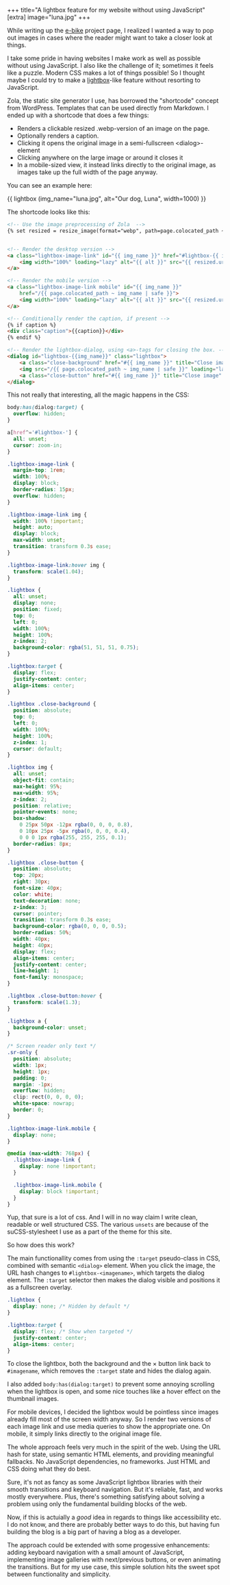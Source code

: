 +++
title="A lightbox feature for my website without using JavaScript"
[extra]
image="luna.jpg"
+++

While writing up the [e-bike](../../projects/ebike/) project page, I realized I wanted a way to pop out images in cases where the reader might want to take a closer look at things.

I take some pride in having websites I make work as well as possible without using JavaScript. I also like the challenge of it; sometimes it feels like a puzzle. Modern CSS makes a lot of things possible! So I thought maybe I could try to make a [lightbox](https://lokeshdhakar.com/projects/lightbox2/)-like feature without resorting to JavaScript.

Zola, the static site generator I use, has borrowed the "shortcode" concept from WordPress. Templates that can be used directly from Markdown. I ended up with a shortcode that does a few things:

* Renders a clickable resized .webp-version of an image on the page.
* Optionally renders a caption.
* Clicking it opens the original image in a semi-fullscreen \<dialog\>-element
* Clicking anywhere on the large image or around it closes it
* In a mobile-sized view, it instead links directly to the original image, as images take up the full width of the page anyway.

You can see an example here:

{{ lightbox (img_name="luna.jpg", alt="Our dog, Luna", width=1000) }}


The shortcode looks like this:

```HTML
<!-- Use the image preprocessing of Zola  -->
{% set resized = resize_image(format="webp", path=page.colocated_path ~ img_name, width=800, op="fit_width", quality=100) %}


<!-- Render the desktop version -->
<a class="lightbox-image-link" id="{{ img_name }}" href="#lightbox-{{ img_name }}">
    <img width="100%" loading="lazy" alt="{{ alt }}" src="{{ resized.url | safe }}" />
</a>

<!-- Render the mobile version -->
<a class="lightbox-image-link mobile" id="{{ img_name }}"
    href="/{{ page.colocated_path ~ img_name | safe }}">
    <img width="100%" loading="lazy" alt="{{ alt }}" src="{{ resized.url | safe }}" />
</a>

<!-- Conditionally render the caption, if present -->
{% if caption %}
<div class="caption">{{caption}}</div>
{% endif %}

<!-- Render the lightbox-dialog, using <a>-tags for closing the box. -->
<dialog id="lightbox-{{img_name}}" class="lightbox">
    <a class="close-background" href="#{{ img_name }}" title="Close image" role="button"></a>
    <img src="/{{ page.colocated_path ~ img_name | safe }}" loading="lazy" alt="{{ alt }}">
    <a class="close-button" href="#{{ img_name }}" title="Close image" role="button">×</a>
</dialog>
```

This not really that interesting, all the magic happens in the CSS:

```CSS
body:has(dialog:target) {
  overflow: hidden;
}

a[href^='#lightbox-'] {
  all: unset;
  cursor: zoom-in;
}

.lightbox-image-link {
  margin-top: 1rem;
  width: 100%;
  display: block;
  border-radius: 15px;
  overflow: hidden;
}

.lightbox-image-link img {
  width: 100% !important;
  height: auto;
  display: block;
  max-width: unset;
  transition: transform 0.3s ease;
}

.lightbox-image-link:hover img {
  transform: scale(1.04);
}

.lightbox {
  all: unset;
  display: none;
  position: fixed;
  top: 0;
  left: 0;
  width: 100%;
  height: 100%;
  z-index: 2;
  background-color: rgba(51, 51, 51, 0.75);
}

.lightbox:target {
  display: flex;
  justify-content: center;
  align-items: center;
}

.lightbox .close-background {
  position: absolute;
  top: 0;
  left: 0;
  width: 100%;
  height: 100%;
  z-index: 1;
  cursor: default;
}

.lightbox img {
  all: unset;
  object-fit: contain;
  max-height: 95%;
  max-width: 95%;
  z-index: 2;
  position: relative;
  pointer-events: none;
  box-shadow:
    0 25px 50px -12px rgba(0, 0, 0, 0.8),
    0 10px 25px -5px rgba(0, 0, 0, 0.4),
    0 0 0 1px rgba(255, 255, 255, 0.1);
  border-radius: 8px;
}

.lightbox .close-button {
  position: absolute;
  top: 20px;
  right: 30px;
  font-size: 40px;
  color: white;
  text-decoration: none;
  z-index: 3;
  cursor: pointer;
  transition: transform 0.3s ease;
  background-color: rgba(0, 0, 0, 0.5);
  border-radius: 50%;
  width: 40px;
  height: 40px;
  display: flex;
  align-items: center;
  justify-content: center;
  line-height: 1;
  font-family: monospace;
}

.lightbox .close-button:hover {
  transform: scale(1.3);
}

.lightbox a {
  background-color: unset;
}

/* Screen reader only text */
.sr-only {
  position: absolute;
  width: 1px;
  height: 1px;
  padding: 0;
  margin: -1px;
  overflow: hidden;
  clip: rect(0, 0, 0, 0);
  white-space: nowrap;
  border: 0;
}

.lightbox-image-link.mobile {
  display: none;
}

@media (max-width: 768px) {
  .lightbox-image-link {
    display: none !important;
  }

  .lightbox-image-link.mobile {
    display: block !important;
  }
}
```

Yup, that sure is a lot of css. And I will in no way claim I write clean, readable or well structured CSS. The various `unsets` are because of the suCSS-stylesheet I use as a part of the theme for this site.

So how does this work? 

The main functionallity comes from using the `:target` pseudo-class in CSS, combined with semantic `<dialog>` element. When you click the image, the URL hash changes to `#lightbox-<imagename>`, which targets the dialog element. The `:target` selector then makes the dialog visible and positions it as a fullscreen overlay.

```css
.lightbox {
  display: none; /* Hidden by default */
}

.lightbox:target {
  display: flex; /* Show when targeted */
  justify-content: center;
  align-items: center;
}
```

To close the lightbox, both the background and the × button link back to `#imagename`, which removes the `:target` state and hides the dialog again.

I also added `body:has(dialog:target)` to prevent some annoying scrolling when the lightbox is open, and some nice touches like a hover effect on the thumbnail images.

For mobile devices, I decided the lightbox would be pointless since images already fill most of the screen width anyway. So I render two versions of each image link and use media queries to show the appropriate one. On mobile, it simply links directly to the original image file.

The whole approach feels very much in the spirit of the web. Using the URL hash for state, using semantic HTML elements, and providing meaningful fallbacks. No JavaScript dependencies, no frameworks. Just HTML and CSS doing what they do best.

Sure, it's not as fancy as some JavaScript lightbox libraries with their smooth transitions and keyboard navigation. But it's reliable, fast, and works mostly everywhere. Plus, there's something satisfying about solving a problem using only the fundamental building blocks of the web.

Now, if this is actuially a *good* idea in regards to things like accessibility etc. I do not know, and there are probably better ways to do this, but having fun building the blog is a big part of having a blog as a developer.

The approach could be extended with some progessive enhancements: adding keyboard navigation with a small amount of JavaScript, implementing image galleries with next/previous buttons, or even animating the transitions. But for my use case, this simple solution hits the sweet spot between functionality and simplicity.